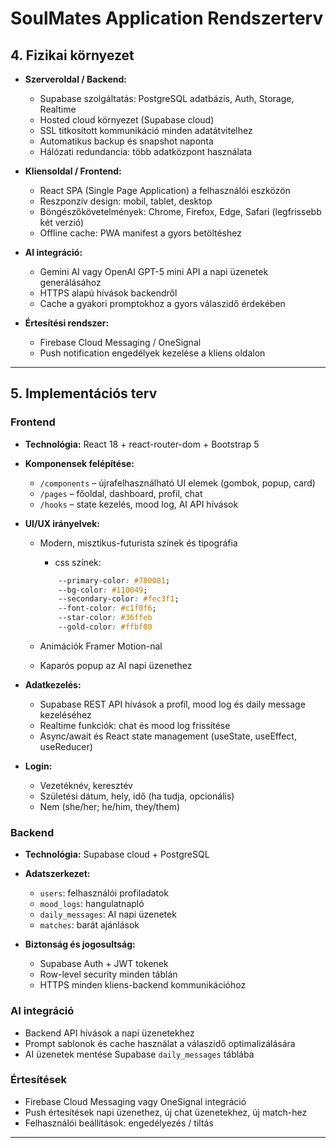 # SoulMates Application Rendszerterv

## 4. Fizikai környezet

- **Szerveroldal / Backend:**  
  - Supabase szolgáltatás: PostgreSQL adatbázis, Auth, Storage, Realtime  
  - Hosted cloud környezet (Supabase cloud)  
  - SSL titkosított kommunikáció minden adatátvitelhez  
  - Automatikus backup és snapshot naponta  
  - Hálózati redundancia: több adatközpont használata  

- **Kliensoldal / Frontend:**  
  - React SPA (Single Page Application) a felhasználói eszközön  
  - Reszponzív design: mobil, tablet, desktop  
  - Böngészőkövetelmények: Chrome, Firefox, Edge, Safari (legfrissebb két verzió)  
  - Offline cache: PWA manifest a gyors betöltéshez  

- **AI integráció:**  
  - Gemini AI vagy OpenAI GPT-5 mini API a napi üzenetek generálásához  
  - HTTPS alapú hívások backendről  
  - Cache a gyakori promptokhoz a gyors válaszidő érdekében  

- **Értesítési rendszer:**  
  - Firebase Cloud Messaging / OneSignal  
  - Push notification engedélyek kezelése a kliens oldalon  

---

## 5. Implementációs terv

### Frontend

- **Technológia:** React 18 + react-router-dom + Bootstrap 5  
- **Komponensek felépítése:**  
  - `/components` – újrafelhasználható UI elemek (gombok, popup, card)  
  - `/pages` – főoldal, dashboard, profil, chat  
  - `/hooks` – state kezelés, mood log, AI API hívások  
- **UI/UX irányelvek:**  
  - Modern, misztikus-futurista színek és tipográfia
    - css színek:

    ```css
        --primary-color: #780081;
        --bg-color: #110049;
        --secondary-color: #fec3f1;
        --font-color: #c1f0f6;
        --star-color: #36ffeb
        --gold-color: #ffbf00
    ```

  - Animációk Framer Motion-nal  
  - Kaparós popup az AI napi üzenethez  

- **Adatkezelés:**  
  - Supabase REST API hívások a profil, mood log és daily message kezeléséhez  
  - Realtime funkciók: chat és mood log frissítése  
  - Async/await és React state management (useState, useEffect, useReducer)  
- **Login:**
  - Vezetéknév, keresztév
  - Születési dátum, hely, idő (ha tudja, opcionális)
  - Nem (she/her; he/him, they/them)

### Backend

- **Technológia:** Supabase cloud + PostgreSQL  
- **Adatszerkezet:**  
  - `users`: felhasználói profiladatok  
  - `mood_logs`: hangulatnapló  
  - `daily_messages`: AI napi üzenetek  
  - `matches`: barát ajánlások  

- **Biztonság és jogosultság:**  
  - Supabase Auth + JWT tokenek  
  - Row-level security minden táblán  
  - HTTPS minden kliens-backend kommunikációhoz

### AI integráció

- Backend API hívások a napi üzenetekhez  
- Prompt sablonok és cache használat a válaszidő optimalizálására  
- AI üzenetek mentése Supabase `daily_messages` táblába  

### Értesítések

- Firebase Cloud Messaging vagy OneSignal integráció  
- Push értesítések napi üzenethez, új chat üzenetekhez, új match-hez  
- Felhasználói beállítások: engedélyezés / tiltás  

---
